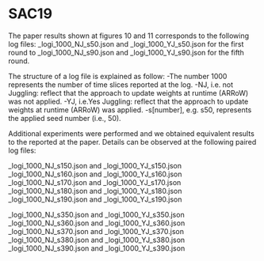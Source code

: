 # SAC19

The paper results  shown at figures 10 and 11 corresponds to the following log files:
_logi_1000_NJ_s50.json and _logi_1000_YJ_s50.json for the first round to 
_logi_1000_NJ_s90.json and _logi_1000_YJ_s90.json for the fifth round. 

The structure of a log file is explained as follow:
-The number 1000 represents the number of time slices reported at the log.
-NJ, i.e. not Juggling: reflect that the approach to update weights at runtime (ARRoW) was not applied. 
-YJ, i.e.Yes Juggling: reflect that the approach to update weights at runtime (ARRoW) was applied. 
-s[number], e.g. s50, represents the applied seed number (i.e., 50).

Additional experiments were performed and we obtained equivalent results to the reported at the paper. Details can be observed at the following paired log files:

_logi_1000_NJ_s150.json and _logi_1000_YJ_s150.json
_logi_1000_NJ_s160.json and _logi_1000_YJ_s160.json
_logi_1000_NJ_s170.json and _logi_1000_YJ_s170.json
_logi_1000_NJ_s180.json and _logi_1000_YJ_s180.json
_logi_1000_NJ_s190.json and _logi_1000_YJ_s190.json

_logi_1000_NJ_s350.json and _logi_1000_YJ_s350.json
_logi_1000_NJ_s360.json and _logi_1000_YJ_s360.json
_logi_1000_NJ_s370.json and _logi_1000_YJ_s370.json
_logi_1000_NJ_s380.json and _logi_1000_YJ_s380.json
_logi_1000_NJ_s390.json and _logi_1000_YJ_s390.json

